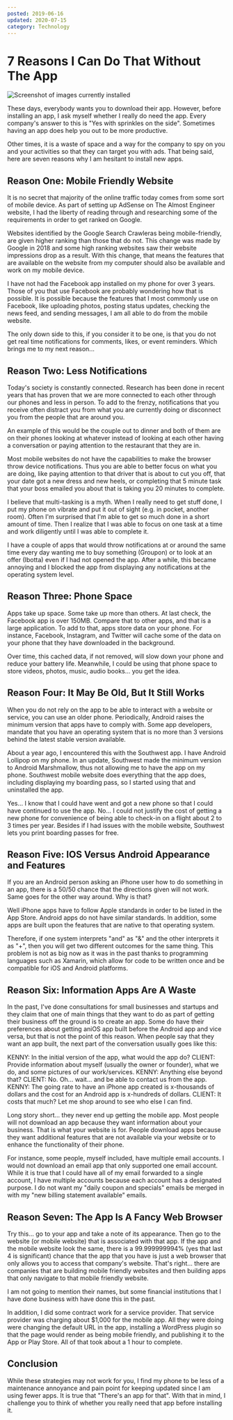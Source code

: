 ```yaml
---
posted: 2019-06-16
updated: 2020-07-15
category: Technology
---
```


# 7 Reasons I Can Do That Without The App

![Screenshot of images currently installed](/images/2019.06.07-Screenshot_2019-06-25-22-01-37.png)

These days, everybody wants you to download their app. However, before installing an app, I ask myself whether I really do need the app. Every company's answer to this is "Yes with sprinkles on the side". Sometimes having an app does help you out to be more productive.

Other times, it is a waste of space and a way for the company to spy on you and your activities so that they can target you with ads. 
That being said, here are seven reasons why I am hesitant to install new apps.
  
## Reason One: Mobile Friendly Website

It is no secret that majority of the online traffic today comes from some sort of mobile device. As part of setting up AdSense on The Almost Engineer website, I had the liberty of reading through and researching some of the requirements in order to get ranked on Google. 

Websites identified by the Google Search Crawleras being mobile-friendly, are given higher ranking than those that do not. This change was made by Google in 2018 and some high ranking websites saw their website impressions drop as a result. With this change, that means the features that are available on the website from my computer should also be available and work on my mobile device. 

I have not had the Facebook app installed on my phone for over 3 years. Those of you that use Facebook are probably wondering how that is possible. It is possible because the features that I most commonly use on Facebook, like uploading photos, posting status updates, checking the news feed, and sending messages, I am all able to do from the mobile website. 

The only down side to this, if you consider it to be one, is that you do not get real time notifications for comments, likes, or event reminders. Which brings me to my next reason... 
  
## Reason Two: Less Notifications

Today's society is constantly connected. Research has been done in recent years that has proven that we are more connected to each other through our phones and less in person. To add to the frenzy, notifications that you receive often distract you from what you are currently doing or disconnect you from the people that are around you. 

An example of this would be the couple out to dinner and both of them are on their phones looking at whatever instead of looking at each other having a conversation or paying attention to the restaurant that they are in. 

Most mobile websites do not have the capabilities to make the browser throw device notifications. Thus you are able to better focus on what you are doing, like paying attention to that driver that is about to cut you off, that your date got a new dress and new heels, or completing that 5 minute task that your boss emailed you about that is taking you 20 minutes to complete. 

I believe that multi-tasking is a myth. When I really need to get stuff done, I put my phone on vibrate and put it out of sight (e.g. in pocket, another room). Often I'm surprised that I'm able to get so much done in a short amount of time. Then I realize that I was able to focus on one task at a time and work diligently until I was able to complete it. 

I have a couple of apps that would throw notifications at or around the same time every day wanting me to buy something (Groupon) or to look at an offer (Ibotta) even if I had not opened the app. After a while, this became annoying and I blocked the app from displaying any notifications at the operating system level. 
  
## Reason Three: Phone Space

Apps take up space. Some take up more than others. At last check, the Facebook app is over 150MB. Compare that to other apps, and that is a large application. To add to that, apps store data on your phone. For instance, Facebook, Instagram, and Twitter will cache some of the data on your phone that they have downloaded in the background. 

Over time, this cached data, if not removed, will slow down your phone and reduce your battery life. Meanwhile, I could be using that phone space to store videos, photos, music, audio books... you get the idea. 
  
## Reason Four: It May Be Old, But It Still Works

When you do not rely on the app to be able to interact with a website or service, you can use an older phone. Periodically, Android raises the minimum version that apps have to comply with. Some app developers, mandate that you have an operating system that is no more than 3 versions behind the latest stable version available. 

About a year ago, I encountered this with the Southwest app. I have Android Lollipop on my phone. In an update, Southwest made the minimum version to Android Marshmallow, thus not allowing me to have the app on my phone. Southwest mobile website does everything that the app does, including displaying my boarding pass, so I started using that and uninstalled the app. 

Yes… I know that I could have went and got a new phone so that I could have continued to use the app. No… I could not justify the cost of getting a new phone for convenience of being able to check-in on a flight about 2 to 3 times per year. Besides if I had issues with the mobile website, Southwest lets you print boarding passes for free.  
  
## Reason Five: IOS Versus Android Appearance and Features

If you are an Android person asking an iPhone user how to do something in an app, there is a 50/50 chance that the directions given will not work. Same goes for the other way around. Why is that? 

Well iPhone apps have to follow Apple standards in order to be listed in the App Store. Android apps do not have similar standards. In addition, some apps are built upon the features that are native to that operating system.

Therefore, if one system interprets "and" as "&amp;" and the other interprets it as "+", then you will get two different outcomes for the same thing. This problem is not as big now as it was in the past thanks to programming languages such as Xamarin, which allow for code to be written once and be compatible for iOS and Android platforms.
  
## Reason Six: Information Apps Are A Waste

In the past, I've done consultations for small businesses and startups and they claim that one of main things that they want to do as part of getting their business off the ground is to create an app. Some do have their preferences about getting aniOS app built before the Android app and vice versa, but that is not the point of this reason. When people say that they want an app built, the next part of the conversation usually goes like this: 

KENNY: In the initial version of the app, what would the app do? 
CLIENT: Provide information about myself (usually the owner or founder), what we do, and some pictures of our work/services. 
KENNY: Anything else beyond that? 
CLIENT: No. Oh... wait... and be able to contact us from the app. 
KENNY: The going rate to have an iPhone app created is x-thousands of dollars and the cost for an Android app is x-hundreds of dollars. 
CLIENT: It costs that much? Let me shop around to see who else I can find. 

Long story short... they never end up getting the mobile app. Most people will not download an app because they want information about your business. That is what your website is for. People download apps because they want additional features that are not available via your website or to enhance the functionality of their phone. 

For instance, some people, myself included, have multiple email accounts. I would not download an email app that only supported one email account. While it is true that I could have all of my email forwarded to a single account, I have multiple accounts because each account has a designated purpose. I do not want my "daily coupon and specials" emails be merged in with my "new billing statement available" emails. 
  
## Reason Seven: The App Is A Fancy Web Browser

Try this... go to your app and take a note of its appearance. Then go to the website (or mobile website) that is associated with that app. If the app and the mobile website look the same, there is a 99.999999994% (yes that last 4 is significant) chance that the app that you have is just a web browser that only allows you to access that company's website. That's right... there are companies that are building mobile friendly websites and then building apps that only navigate to that mobile friendly website. 

I am not going to mention their names, but some financial institutions that I have done business with have done this in the past. 

In addition, I did some contract work for a service provider. That service provider was charging about $1,000 for the mobile app. All they were doing were changing the default URL in the app, installing a WordPress plugin so that the page would render as being mobile friendly, and publishing it to the App or Play Store. All of that took about a 1 hour to complete.  

## Conclusion
  
While these strategies may not work for you, I find my phone to be less of a maintenance annoyance and pain point for keeping updated since I am using fewer apps. It is true that "There's an app for that". With that in mind, I challenge you to think of whether you really need that app before installing it.  

